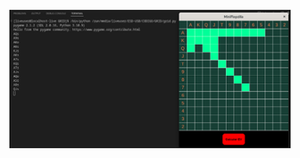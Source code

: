 
![alt text](https://github.com/MrCabss69/PokerGrid/blob/main/resources/Screenshot%20from%202022-12-31%2011-42-05.png?raw=true)
